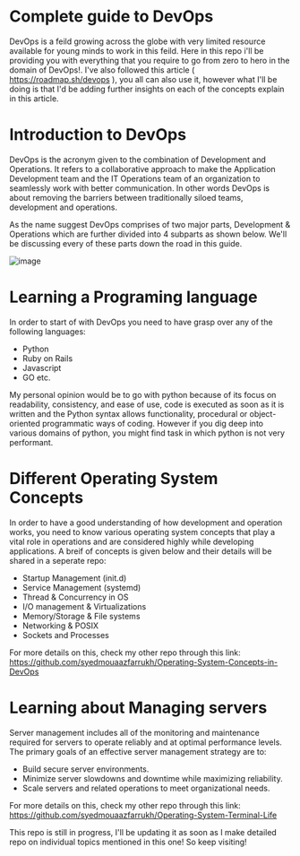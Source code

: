 # Complete guide to DevOps

DevOps is a feild growing across the globe with very limited resource available for young minds to work in this feild. Here in this repo i'll be providing you with everything that you require to go from zero to hero in the domain of DevOps!. I've also followed this article ( https://roadmap.sh/devops ), you all can also use it, however what I'll be doing is that I'd be adding further insights on each of the concepts explain in this article.

# Introduction to DevOps

DevOps is the acronym given to the combination of Development and Operations. It refers to a collaborative approach to make the Application Development team and the IT Operations team of an organization to seamlessly work with better communication. In other words DevOps is about removing the barriers between traditionally siloed teams, development and operations.

As the name suggest DevOps comprises of two major parts, Development & Operations which are further divided into 4 subparts as shown below. We'll be discussing every of these parts down the road in this guide.

![image](https://user-images.githubusercontent.com/97732099/194718225-6c461ba5-2de7-4025-a43e-7929b1ef2283.png)



# Learning a Programing language

In order to start of with DevOps you need to have grasp over any of the following languages:

  - Python
  - Ruby on Rails
  - Javascript
  - GO etc.

My personal opinion would be to go with python because of its focus on readability, consistency, and ease of use, code is executed as soon as it is written and the Python syntax allows functionality, procedural or object-oriented programmatic ways of coding. However if you dig deep into various domains of python, you might find task in which python is not very performant.


# Different Operating System Concepts

In order to have a good understanding of how development and operation works, you need to know various operating system concepts that play a vital role in operations and are considered highly while developing applications. A breif of concepts is given below and their details will be shared in a seperate repo:

  - Startup Management (init.d)
  - Service Management (systemd)
  - Thread & Concurrency in OS 
  - I/O management & Virtualizations
  - Memory/Storage & File systems
  - Networking & POSIX
  - Sockets and Processes

For more details on this, check my other repo through this link: https://github.com/syedmouaazfarrukh/Operating-System-Concepts-in-DevOps 


# Learning about Managing servers

Server management includes all of the monitoring and maintenance required for servers to operate reliably and at optimal performance levels. The primary goals of an effective server management strategy are to:

 - Build secure server environments.
 - Minimize server slowdowns and downtime while maximizing reliability.
 - Scale servers and related operations to meet organizational needs.



For more details on this, check my other repo through this link: https://github.com/syedmouaazfarrukh/Operating-System-Terminal-Life


This repo is still in progress, I'll be updating it as soon as I make detailed repo on individual topics mentioned in this one!
So keep visiting!

